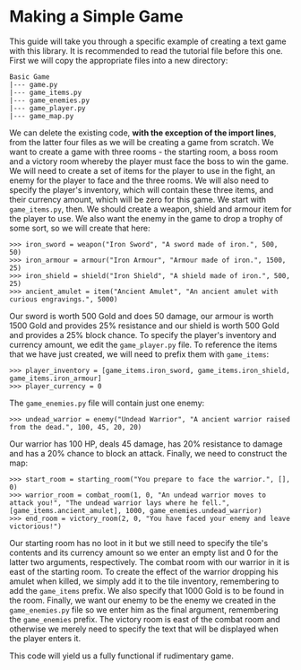 # Making a Simple Game

 This guide will take you through a specific example of creating a text game with this library. It is recommended to read the tutorial file before this one. First we will copy the appropriate files into a new directory:

    Basic Game
    |--- game.py
    |--- game_items.py
    |--- game_enemies.py
    |--- game_player.py
    |--- game_map.py

 We can delete the existing code, **with the exception of the import lines**, from the latter four files as we will be creating a game from scratch. We want to create a game with three rooms - the starting room, a boss room and a victory room whereby the player must face the boss to win the game. We will need to create a set of items for the player to use in the fight, an enemy for the player to face and the three rooms. We will also need to specify the player's inventory, which will contain these three items, and their currency amount, which will be zero for this game.
 We start with `game_items.py`, then. We should create a weapon, shield and armour item for the player to use. We also want the enemy in the game to drop a trophy of some sort, so we will create that here:

    >>> iron_sword = weapon("Iron Sword", "A sword made of iron.", 500, 50)
    >>> iron_armour = armour("Iron Armour", "Armour made of iron.", 1500, 25)
    >>> iron_shield = shield("Iron Shield", "A shield made of iron.", 500, 25)
    >>> ancient_amulet = item("Ancient Amulet", "An ancient amulet with curious engravings.", 5000)

 Our sword is worth 500 Gold and does 50 damage, our armour is worth 1500 Gold and provides 25% resistance and our shield is worth 500 Gold and provides a 25% block chance. To specify the player's inventory and currency amount, we edit the `game_player.py` file. To reference the items that we have just created, we will need to prefix them with `game_items`:

    >>> player_inventory = [game_items.iron_sword, game_items.iron_shield, game_items.iron_armour]
    >>> player_currency = 0

 The `game_enemies.py` file will contain just one enemy:

    >>> undead_warrior = enemy("Undead Warrior", "A ancient warrior raised from the dead.", 100, 45, 20, 20)

 Our warrior has 100 HP, deals 45 damage, has 20% resistance to damage and has a 20% chance to block an attack. Finally, we need to construct the map:

    >>> start_room = starting_room("You prepare to face the warrior.", [], 0)
    >>> warrior_room = combat_room(1, 0, "An undead warrior moves to attack you!", "The undead warrior lays where he fell.", [game_items.ancient_amulet], 1000, game_enemies.undead_warrior)
    >>> end_room = victory_room(2, 0, "You have faced your enemy and leave victorious!")

 Our starting room has no loot in it but we still need to specify the tile's contents and its currency amount so we enter an empty list and 0 for the latter two arguments, respectively. The combat room with our warrior in it is east of the starting room. To create the effect of the warrior dropping his amulet when killed, we simply add it to the tile inventory, remembering to add the `game_items` prefix. We also specify that 1000 Gold is to be found in the room. Finally, we want our enemy to be the enemy we created in the `game_enemies.py` file so we enter him as the final argument, remembering the `game_enemies` prefix. The victory room is east of the combat room and otherwise we merely need to specify the text that will be displayed when the player enters it.

 This code will yield us a fully functional if rudimentary game.
